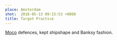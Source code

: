 ```yaml
---
place: Amsterdam
shot:  2018-05-13 09:15:53 +0000
title: Target Practice
---
```


[Moco](https://mocomuseum.com/) defences, kept shipshape and Banksy fashion.
